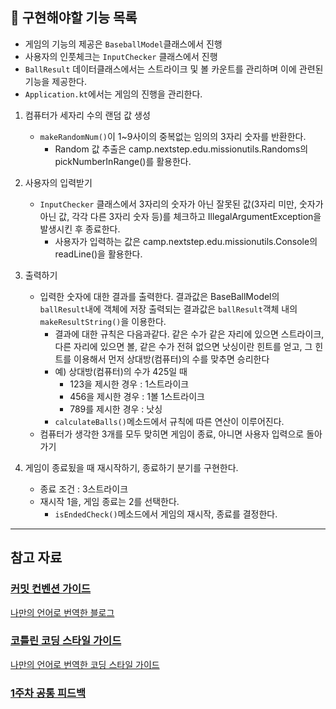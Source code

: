 ## 📮 구현해야할 기능 목록

- 게임의 기능의 제공은 `BaseballModel`클래스에서 진행
- 사용자의 인풋체크는 `InputChecker` 클래스에서 진행
- `BallResult` 데이터클래스에서는 스트라이크 및 볼 카운트를 관리하며 이에 관련된 기능을 제공한다.
- `Application.kt`에서는 게임의 진행을 관리한다.

1. 컴퓨터가 세자리 수의 랜덤 값 생성
    - `makeRandomNum()`이 1~9사이의 중복없는 임의의 3자리 숫자를 반환한다.
        - Random 값 추출은 camp.nextstep.edu.missionutils.Randoms의 pickNumberInRange()를 활용한다.


2. 사용자의 입력받기
    - `InputChecker` 클래스에서 3자리의 숫자가 아닌 잘못된 값(3자리 미만, 숫자가 아닌 값, 각각 다른 3자리 숫자 등)를 체크하고 IllegalArgumentException을 발생시킨 후
      종료한다.
        - 사용자가 입력하는 값은 camp.nextstep.edu.missionutils.Console의 readLine()을 활용한다.


3. 출력하기
    - 입력한 숫자에 대한 결과를 출력한다.
      결과값은 BaseBallModel의 `ballResult`내에 객체에 저장
      출력되는 결과값은 `ballResult`객체 내의 `makeResultString()`을 이용한다.
        - 결과에 대한 규칙은 다음과같다.
          같은 수가 같은 자리에 있으면 스트라이크, 다른 자리에 있으면 볼, 같은 수가 전혀 없으면 낫싱이란 힌트를 얻고, 그 힌트를 이용해서 먼저 상대방(컴퓨터)의 수를 맞추면 승리한다
        - 예) 상대방(컴퓨터)의 수가 425일 때
            - 123을 제시한 경우 : 1스트라이크
            - 456을 제시한 경우 : 1볼 1스트라이크
            - 789를 제시한 경우 : 낫싱
        - `calculateBalls()`메소드에서 규칙에 따른 연산이 이루어진다.
    - 컴퓨터가 생각한 3개를 모두 맞히면 게임이 종료, 아니면 사용자 입력으로 돌아가기


4. 게임이 종료됬을 때 재시작하기, 종료하기 분기를 구현한다.
    - 종료 조건 : 3스트라이크
    - 재시작 1을, 게임 종료는 2를 선택한다.
        - `isEndedCheck()`메소드에서 게임의 재시작, 종료를 결정한다.

---

## 참고 자료

### [커밋 컨벤션 가이드](https://gist.github.com/stephenparish/9941e89d80e2bc58a153)

[나만의 언어로 번역한 블로그](https://velog.io/@cksgodl/Git-Commit-컨벤션-및-코틀린-스타일-가이드)

### [코틀린 코딩 스타일 가이드](https://kotlinlang.org/docs/coding-conventions.html)

[나만의 언어로 번역한 코딩 스타일 가이드](https://velog.io/@cksgodl/AndroidKotlin-안드로이드-코틀린-스타일-가이드)

### [1주차 공통 피드백](https://docs.google.com/document/d/1KbDCUawqfsCXwMZ6a31MY-oEu-E8eMKu6awIjDv42Us/edit)



